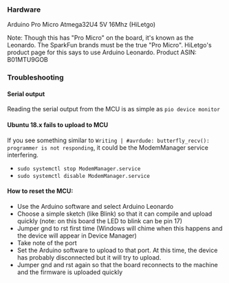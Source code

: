 ### Hardware

Arduino Pro Micro Atmega32U4 5V 16Mhz (HiLetgo)

Note: Though this has "Pro Micro" on the board, it's known as the Leonardo. The SparkFun brands must be the true "Pro Micro". HiLetgo's product page for this says to use Arduino Leonardo. Product ASIN: B01MTU9GOB

### Troubleshooting

#### Serial output

Reading the serial output from the MCU is as simple as `pio device monitor`

#### Ubuntu 18.x fails to upload to MCU

If you see something similar to `Writing | #avrdude: butterfly_recv(): programmer is not responding`, it could be the ModemManager service interfering.

- `sudo systemctl stop ModemManager.service`
- `sudo systemctl disable ModemManager.service`

#### How to reset the MCU:

- Use the Arduino software and select Arduino Leonardo
- Choose a simple sketch (like Blink) so that it can compile and upload quickly (note: on this board the LED to blink can be pin 17)
- Jumper gnd to rst first time (Windows will chime when this happens and the device will appear in Device Manager)
- Take note of the port
- Set the Arduino software to upload to that port. At this time, the device has probably disconnected but it will try to upload.
- Jumper gnd and rst again so that the board reconnects to the machine and the firmware is uploaded quickly
